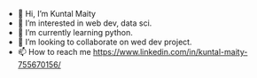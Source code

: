 - 👋 Hi, I’m Kuntal Maity
- 👀 I’m interested in web dev, data sci.
- 🌱 I’m currently learning python.
- 💞️ I’m looking to collaborate on wed dev project.
- 📫 How to reach me https://www.linkedin.com/in/kuntal-maity-755670156/

<!---
kuntal1461/kuntal1461 is a ✨ special ✨ repository because its `README.md` (this file) appears on your GitHub profile.
You can click the Preview link to take a look at your changes.
--->
